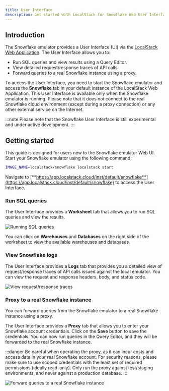 ```yaml
---
title: User Interface
description: Get started with LocalStack for Snowflake Web User Interface
---
```


## Introduction

The Snowflake emulator provides a User Interface (UI) via the [LocalStack Web Application](https://app.localstack.cloud/). The User Interface allows you to:

* Run SQL queries and view results using a Query Editor.
* View detailed request/response traces of API calls.
* Forward queries to a real Snowflake instance using a proxy.

To access the User Interface, you need to start the Snowflake emulator and access the **Snowflake** tab in your default instance of the LocalStack Web Application. This User Interface is available only when the Snowflake emulator is running. Please note that it does not connect to the real Snowflake cloud environment (except during a proxy connection) or any other external service on the Internet.

:::note
Please note that the Snowflake User Interface is still experimental and under active development.
:::

## Getting started

This guide is designed for users new to the Snowflake emulator Web UI. Start your Snowflake emulator using the following command:

```bash
IMAGE_NAME=localstack/snowflake localstack start
```

Navigate to [**https://app.localstack.cloud/inst/default/snowflake**](https://app.localstack.cloud/inst/default/snowflake) to access the User Interface.

### Run SQL queries

The User Interface provides a **Worksheet** tab that allows you to run SQL queries and view the results.

![Running SQL queries](/images/snowflake/run-sql-queries-web-ui.png)

You can click on **Warehouses** and **Databases** on the right side of the worksheet to view the available warehouses and databases.

### View Snowflake logs

The User Interface provides a **Logs** tab that provides you a detailed view of request/response traces of API calls issued against the local emulator. You can view the request and response headers, body, and status code.

![View request/response traces](/images/snowflake/request-logs-web-ui.png)

### Proxy to a real Snowflake instance

You can forward queries from the Snowflake emulator to a real Snowflake instance using a proxy.

The User Interface provides a **Proxy** tab that allows you to enter your Snowflake account credentials. Click on the **Save** button to save the credentials. You can now run queries in the Query Editor, and they will be forwarded to the real Snowflake instance.

:::danger
Be careful when operating the proxy, as it can incur costs and access data in your real Snowflake account. For security reasons, please make sure to use scoped credentials with the least set of required permissions (ideally read-only). Only run the proxy against test/staging environments, and never against a production database.
:::

![Forward queries to a real Snowflake instance](/images/snowflake/proxy-web-ui.png)

